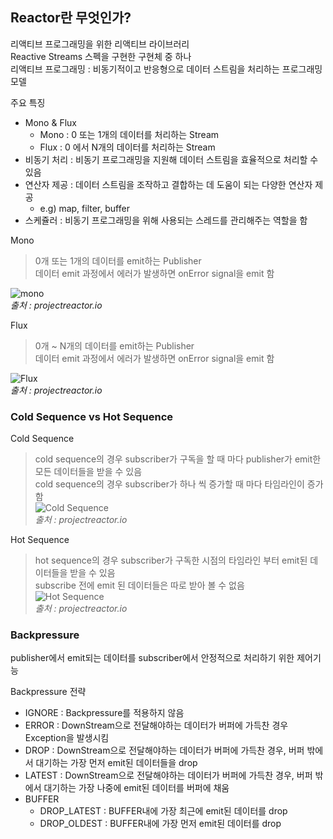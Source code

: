 ## Reactor란 무엇인가?  
리액티브 프로그래밍을 위한 리액티브 라이브러리  
Reactive Streams 스펙을 구현한 구현체 중 하나   
리액티브 프로그래밍 : 비동기적이고 반응형으로 데이터 스트림을 처리하는 프로그래밍 모델     

주요 특징 
- Mono & Flux 
  - Mono : 0 또는 1개의 데이터를 처리하는 Stream 
  - Flux : 0 에서 N개의 데이터를 처리하는 Stream
- 비동기 처리 : 비동기 프로그래밍을 지원해 데이터 스트림을 효율적으로 처리할 수 있음
- 연산자 제공 : 데이터 스트림을 조작하고 결합하는 데 도움이 되는 다양한 연산자 제공
  - e.g) map, filter, buffer
- 스케쥴러 : 비동기 프로그래밍을 위해 사용되는 스레드를 관리해주는 역할을 함

Mono
> 0개 또는 1개의 데이터를 emit하는 Publisher  
> 데이터 emit 과정에서 에러가 발생하면 onError signal을 emit 함

![mono](https://projectreactor.io/docs/core/release/api/reactor/core/publisher/doc-files/marbles/mono.svg)  
*출처 : projectreactor.io*

Flux 
> 0개 ~ N개의 데이터를 emit하는 Publisher  
> 데이터 emit 과정에서 에러가 발생하면 onError signal을 emit 함

![Flux](https://projectreactor.io/docs/core/release/api/reactor/core/publisher/doc-files/marbles/flux.svg)  
*출처 : projectreactor.io*

### Cold Sequence vs Hot Sequence
Cold Sequence  
> cold sequence의 경우 subscriber가 구독을 할 때 마다 publisher가 emit한 모든 데이터들을 받을 수 있음  
> cold sequence의 경우 subscriber가 하나 씩 증가할 때 마다 타임라인이 증가함  
![Cold Sequence](https://projectreactor.io/docs/core/release/reference/images/gs-cold.png)  
*출처 : projectreactor.io*

Hot Sequence  
> hot sequence의 경우 subscriber가 구독한 시점의 타임라인 부터 emit된 데이터들을 받을 수 있음    
> subscribe 전에 emit 된 데이터들은 따로 받아 볼 수 없음    
![Hot Sequence](https://projectreactor.io/docs/core/release/reference/images/gs-hot.png)  
*출처 : projectreactor.io*

### Backpressure 
publisher에서 emit되는 데이터를 subscriber에서 안정적으로 처리하기 위한 제어기능  

Backpressure 전략
- IGNORE : Backpressure를 적용하지 않음
- ERROR : DownStream으로 전달해야하는 데이터가 버퍼에 가득찬 경우 Exception을 발생시킴
- DROP : DownStream으로 전달해야하는 데이터가 버퍼에 가득찬 경우, 버퍼 밖에서 대기하는 가장 먼저 emit된 데이터들을 drop
- LATEST : DownStream으로 전달해야하는 데이터가 버퍼에 가득찬 경우, 버퍼 밖에서 대기하는 가장 나중에 emit된 데이터를 버퍼에 채움
- BUFFER
  - DROP_LATEST : BUFFER내에 가장 최근에 emit된 데이터를 drop
  - DROP_OLDEST : BUFFER내에 가장 먼저 emit된 데이터를 drop
